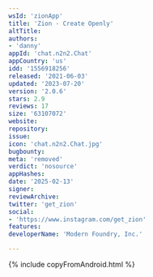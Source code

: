 ```yaml
---
wsId: 'zionApp'
title: 'Zion - Create Openly'
altTitle: 
authors:
- 'danny'
appId: 'chat.n2n2.Chat'
appCountry: 'us'
idd: '1556918256'
released: '2021-06-03'
updated: '2023-07-20'
version: '2.0.6'
stars: 2.9
reviews: 17
size: '63107072'
website: 
repository: 
issue: 
icon: 'chat.n2n2.Chat.jpg'
bugbounty: 
meta: 'removed'
verdict: 'nosource'
appHashes: 
date: '2025-02-13'
signer: 
reviewArchive: 
twitter: 'get_zion'
social:
- 'https://www.instagram.com/get_zion'
features: 
developerName: 'Modern Foundry, Inc.'

---
```


{% include copyFromAndroid.html %}